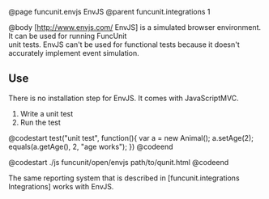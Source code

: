 @page funcunit.envjs EnvJS
@parent funcunit.integrations 1

@body
[http://www.envjs.com/ EnvJS] is a simulated browser environment. It can be used for running FuncUnit  
unit tests. EnvJS can't be used for functional tests because it doesn't accurately implement event 
simulation.

## Use

There is no installation step for EnvJS. It comes with JavaScriptMVC.

1. Write a unit test
1. Run the test

@codestart
test("unit test", function(){
  var a = new Animal();
  a.setAge(2);
  equals(a.getAge(), 2, "age works");
})
@codeend

@codestart
./js funcunit/open/envjs path/to/qunit.html
@codeend

The same reporting system that is described in [funcunit.integrations Integrations] works with EnvJS.